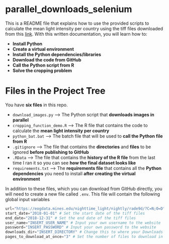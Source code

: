 # parallel_downloads_selenium
This is a README file that explains how to use the provided scripts to calculate the mean light intensity per country using the tiff files downloaded from this [link](https://eogdata.mines.edu/nighttime_light/nightly/rade9d/?C=N;O=D).
With this written documentation, you will learn how to:
- **Install Python**
- **Create a virtual environment**
- **Install the Python dependencies/libraries**
- **Download the code from GitHub**
- **Call the Python script from R**
- **Solve the cropping problem**

# Files in the Project Tree
You have **six files** in this repo.
- `download_images.py` --> The Python script that **downloads images in parallel**
- `cropping_function_demo.R` --> The R file that contains the code to calculate the **mean light intensity per country**
- `python_bat.bat` --> The batch file that will be used to **call the Python file from R**
- `.gitignore` --> The file that contains the **directories** and **files** to be ignored **before publishing to GitHub**
- `.RData` --> The file that contains the **history of the R file** from the last time I ran it so you can see **how the final dataset looks like**
- `requirements.txt` --> The **requirements file** that contains all the **Python dependencies** you need to install **after creating the virtual environment**

In addition to these files, which you can download from GitHub directly, you will need to create a new file called `.env`. This file will contain the following global input variables
```python
url="https://eogdata.mines.edu/nighttime_light/nightly/rade9d/?C=N;O=D" # Set the URL to download the tiff files from
start_date="2018-01-01" # Set the start date of the tiff files
end_date="2018-12-31" # Set the end date of the tiff files
user_name="INSERT_USER_NAME" # Input your own username to the website
password="INSERT_PASSWORD" # Input your own password to the website
downloads_dir="INSERT_DIRECTORY" # Change this to where your Downloads folder is located on your computer (e.g., C:\Users\o.elmaria\Downloads)
pages_to_download_at_once="3" # Set the number of files to download in parallel. If you have a fast internet connection and large RAM, consider increasing this number to 10
```
